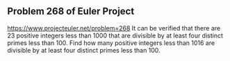 ## Problem 268 of Euler Project 
https://www.projecteuler.net/problem=268
It can be verified that there are 23 positive integers less than 1000 that are divisible by at least four distinct primes less than 100.
Find how many positive integers less than 1016 are divisible by at least four distinct primes less than 100.